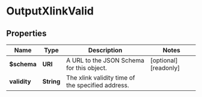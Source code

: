 

# OutputXlinkValid


## Properties

| Name | Type | Description | Notes |
|------------ | ------------- | ------------- | -------------|
|**$schema** | **URI** | A URL to the JSON Schema for this object. |  [optional] [readonly] |
|**validity** | **String** | The xlink validity time of the specified address. |  |



